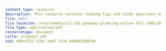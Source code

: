 ```yaml
---
content_type: resource
description: This resource contains reading tips and study questions on session 17.
file: null
file_location: /coursemedia/11-201-gateway-planning-action-fall-2005/d60c671c12dc3a67713d8b80d3380f9a_studyq17.pdf
file_type: application/pdf
resourcetype: Document
title: studyq17.pdf
uid: d60c671c-12dc-3a67-713d-8b80d3380f9a
---
```

